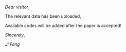 *Dear visitor*,


The relevant data has been uploaded,


Available codes will be added after the paper is accepted!


*Sincerely*,

*Ji Feng*
